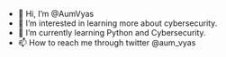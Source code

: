 - 👋 Hi, I’m @AumVyas
- 👀 I’m interested in learning more about cybersecurity.
- 🌱 I’m currently learning Python and Cybersecurity.
- 📫 How to reach me through twitter @aum_vyas

<!---
AumVyas/AumVyas is a ✨ special ✨ repository because its `README.md` (this file) appears on your GitHub profile.
You can click the Preview link to take a look at your changes.
--->
